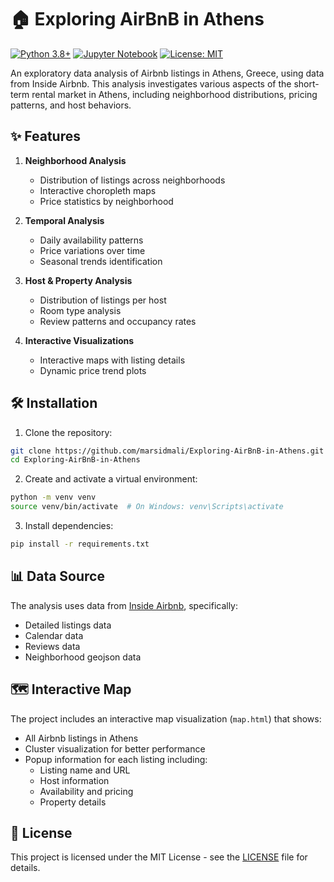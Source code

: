 # 🏠 Exploring AirBnB in Athens

[![Python 3.8+](https://img.shields.io/badge/python-3.8+-blue.svg)](https://www.python.org/downloads/)
[![Jupyter Notebook](https://img.shields.io/badge/jupyter-%23FA0F00.svg?logo=jupyter&logoColor=white)](https://jupyter.org/)
[![License: MIT](https://img.shields.io/badge/License-MIT-yellow.svg)](https://opensource.org/licenses/MIT)

An exploratory data analysis of Airbnb listings in Athens, Greece, using data from Inside Airbnb. This analysis investigates various aspects of the short-term rental market in Athens, including neighborhood distributions, pricing patterns, and host behaviors.

## ✨ Features

1. **Neighborhood Analysis**
   - Distribution of listings across neighborhoods
   - Interactive choropleth maps
   - Price statistics by neighborhood

2. **Temporal Analysis**
   - Daily availability patterns
   - Price variations over time
   - Seasonal trends identification

3. **Host & Property Analysis**
   - Distribution of listings per host
   - Room type analysis
   - Review patterns and occupancy rates

4. **Interactive Visualizations**
   - Interactive maps with listing details
   - Dynamic price trend plots

## 🛠️ Installation

1. Clone the repository:
```bash
git clone https://github.com/marsidmali/Exploring-AirBnB-in-Athens.git
cd Exploring-AirBnB-in-Athens
```

2. Create and activate a virtual environment:
```bash
python -m venv venv
source venv/bin/activate  # On Windows: venv\Scripts\activate
```

3. Install dependencies:
```bash
pip install -r requirements.txt
```

## 📊 Data Source

The analysis uses data from [Inside Airbnb](http://insideairbnb.com/get-the-data.html), specifically:
- Detailed listings data
- Calendar data
- Reviews data
- Neighborhood geojson data

## 🗺️ Interactive Map

The project includes an interactive map visualization (`map.html`) that shows:
- All Airbnb listings in Athens
- Cluster visualization for better performance
- Popup information for each listing including:
  - Listing name and URL
  - Host information
  - Availability and pricing
  - Property details

## 📝 License

This project is licensed under the MIT License - see the [LICENSE](LICENSE) file for details.